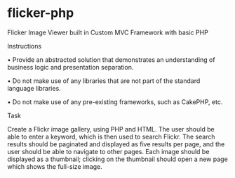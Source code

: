 flicker-php
===========

Flicker Image Viewer built in Custom MVC Framework with basic PHP


Instructions

• Provide an abstracted solution that demonstrates an understanding of business logic and presentation separation.

• Do not make use of any libraries that are not part of the standard language libraries.

• Do not make use of any pre-existing frameworks, such as CakePHP, etc.

Task

Create a Flickr image gallery, using PHP and HTML. The user should be able to enter a keyword, which is then used to search Flickr. The search results should be paginated and displayed as five results per page, and the user should be able to navigate to other pages. Each image should be displayed as a thumbnail; clicking on the thumbnail should open a new page which shows the full-size image.
